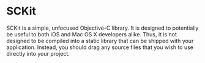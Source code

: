 SCKit
=====

SCKit is a simple, unfocused Objective-C library. It is designed to potentially be useful to both iOS and Mac OS X developers alike. Thus, it is not designed to be compiled into a static library that can be shipped with your application. Instead, you should drag any source files that you wish to use directly into your project.
